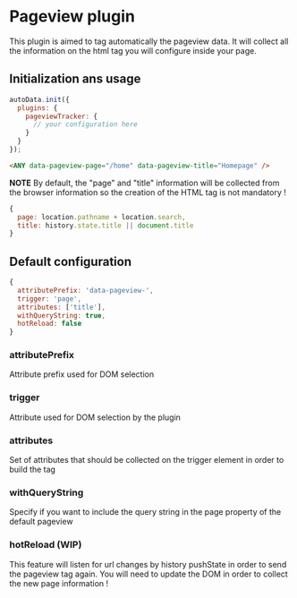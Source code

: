 # Pageview plugin

This plugin is aimed to tag automatically the pageview data.
It will collect all the information on the html tag you will configure
inside your page.

## Initialization ans usage

```js
autoData.init({
  plugins: {
    pageviewTracker: {
      // your configuration here
    }
  }
});
```

```html
<ANY data-pageview-page="/home" data-pageview-title="Homepage" />
```

**NOTE**
By default, the "page" and "title" information will be collected from the browser
information so the creation of the HTML tag is not mandatory !

```js
{
  page: location.pathname + location.search,
  title: history.state.title || document.title
}
```

## Default configuration

```js
{
  attributePrefix: 'data-pageview-',
  trigger: 'page',
  attributes: ['title'],
  withQueryString: true,
  hotReload: false
}
```

### attributePrefix

Attribute prefix used for DOM selection

### trigger

Attribute used for DOM selection by the plugin

### attributes

Set of attributes that should be collected on the trigger element in order
to build the tag

### withQueryString

Specify if you want to include the query string in the page property of the
default pageview

### hotReload (WIP)

This feature will listen for url changes by history pushState in order
to send the pageview tag again.
You will need to update the DOM in order to collect the new page information !